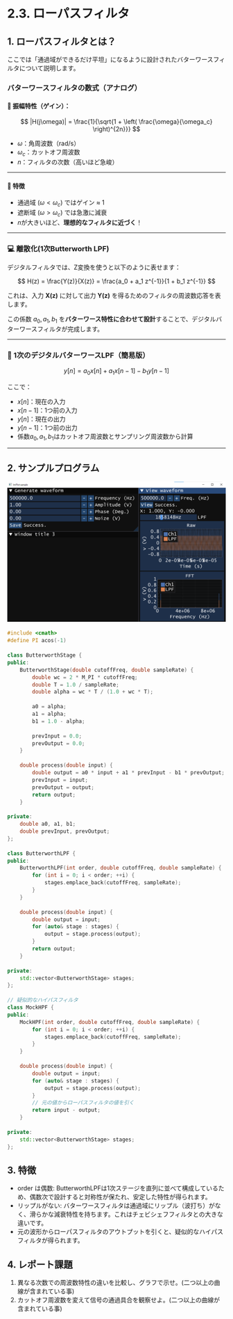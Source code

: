 # 2.3. ローパスフィルタ

## 1. ローパスフィルタとは？

ここでは「通過域ができるだけ平坦」になるように設計されたバターワースフィルタについて説明します。

### バターワースフィルタの数式（アナログ）

#### 🔹 振幅特性（ゲイン）：

$$
|H(j\omega)| = \frac{1}{\sqrt{1 + \left( \frac{\omega}{\omega_c} \right)^{2n}}}
$$

- $\omega$：角周波数（rad/s）
- $\omega_c$：カットオフ周波数
- $n$：フィルタの次数（高いほど急峻）

---

#### 🔹 特徴

- 通過域 $(\omega < \omega_c)$ ではゲイン ≈ 1
- 遮断域 $(\omega > \omega_c)$ では急激に減衰
- $n$が大きいほど、**理想的なフィルタに近づく**！

---

### 💻 離散化(1次Butterworth LPF)

デジタルフィルタでは、Z変換を使うと以下のように表せます：

$$
H(z) = \frac{Y(z)}{X(z)} = \frac{a_0 + a_1 z^{-1}}{1 + b_1 z^{-1}}
$$

これは、入力 **X(z)** に対して出力 **Y(z)** を得るためのフィルタの周波数応答を表します。

この係数 $a_0, a_1, b_1$ を**バターワース特性に合わせて設計**することで、デジタルバターワースフィルタが完成します。

---

### 🎯 1次のデジタルバターワースLPF（簡易版）

$$
y[n] = a_0 x[n] + a_1 x[n-1] - b_1 y[n-1]
$$

ここで：
- $x[n]$：現在の入力
- $x[n-1]$：1つ前の入力
- $y[n]$：現在の出力
- $y[n-1]$：1つ前の出力
- 係数$a_0, a_1, b_1$はカットオフ周波数とサンプリング周波数から計算

---

## 2. サンプルプログラム

![Hard copy LPF](./images/signal_lpf_01.png)

```cpp
#include <cmath>
#define PI acos(-1)

class ButterworthStage {
public:
    ButterworthStage(double cutoffFreq, double sampleRate) {
        double wc = 2 * M_PI * cutoffFreq;
        double T = 1.0 / sampleRate;
        double alpha = wc * T / (1.0 + wc * T);

        a0 = alpha;
        a1 = alpha;
        b1 = 1.0 - alpha;

        prevInput = 0.0;
        prevOutput = 0.0;
    }

    double process(double input) {
        double output = a0 * input + a1 * prevInput - b1 * prevOutput;
        prevInput = input;
        prevOutput = output;
        return output;
    }

private:
    double a0, a1, b1;
    double prevInput, prevOutput;
};

class ButterworthLPF {
public:
    ButterworthLPF(int order, double cutoffFreq, double sampleRate) {
        for (int i = 0; i < order; ++i) {
            stages.emplace_back(cutoffFreq, sampleRate);
        }
    }

    double process(double input) {
        double output = input;
        for (auto& stage : stages) {
            output = stage.process(output);
        }
        return output;
    }

private:
    std::vector<ButterworthStage> stages;
};

// 疑似的なハイパスフィルタ
class MockHPF {
public:
    MockHPF(int order, double cutoffFreq, double sampleRate) {
        for (int i = 0; i < order; ++i) {
            stages.emplace_back(cutoffFreq, sampleRate);
        }
    }

    double process(double input) {
        double output = input;
        for (auto& stage : stages) {
            output = stage.process(output);
        }
        // 元の値からローパスフィルタの値を引く
        return input - output;
    }

private:
    std::vector<ButterworthStage> stages;
};
```


## 3. 特徴
- order は偶数: ButterworthLPFは1次ステージを直列に並べて構成しているため、偶数次で設計すると対称性が保たれ、安定した特性が得られます。
- リップルがない: バターワースフィルタは通過域にリップル（波打ち）がなく、滑らかな減衰特性を持ちます。これはチェビシェフフィルタとの大きな違いです。
- 元の波形からローパスフィルタのアウトプットを引くと、疑似的なハイパスフィルタが得られます。

## 4. レポート課題
1. 異なる次数での周波数特性の違いを比較し、グラフで示せ。(二つ以上の曲線が含まれている事)
2. カットオフ周波数を変えて信号の通過具合を観察せよ。(二つ以上の曲線が含まれている事)
